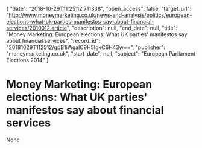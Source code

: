 {
  "date": "2018-10-29T11:25:12.711338", 
  "open_access": false, 
  "target_url": "http://www.moneymarketing.co.uk/news-and-analysis/politics/european-elections-what-uk-parties-manifestos-say-about-financial-services/2010012.article", 
  "description": null, 
  "end_date": null, 
  "title": "Money Marketing: European elections: What UK parties' manifestos say about financial services", 
  "record_id": "20181029T112512/gpB1iWgalC9H5IgkC6H43w==", 
  "publisher": "moneymarketing.co.uk", 
  "start_date": null, 
  "subject": "European Parliament Elections 2014"
}

# Money Marketing: European elections: What UK parties' manifestos say about financial services

None